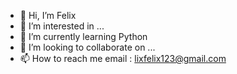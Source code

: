 - 👋 Hi, I’m Felix
- 👀 I’m interested in ...
- 🌱 I’m currently learning Python
- 💞️ I’m looking to collaborate on ...
- 📫 How to reach me  email : lixfelix123@gmail.com

<!---
lixfelix123/lixfelix123 is a ✨ special ✨ repository because its `README.md` (this file) appears on your GitHub profile.
You can click the Preview link to take a look at your changes.
--->
